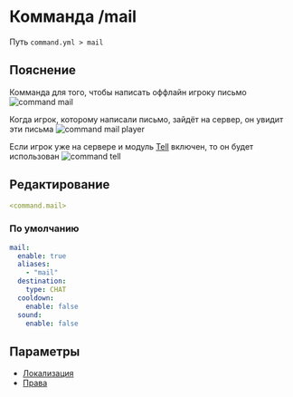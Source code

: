 # Комманда /mail
Путь `command.yml > mail`

## Пояснение
Комманда для того, чтобы написать оффлайн игроку письмо
![command mail](/commandmail.png)

Когда игрок, которому написали письмо, зайдёт на сервер, он увидит эти письма
![command mail player](/commandmailplayer.png)

Если игрок уже на сервере и модуль [Tell](/docs/command/tell/) включен, то он будет использован
![command tell](/commandtell.png)

## Редактирование
```yaml
<command.mail>
```

### По умолчанию
```yaml
mail:
  enable: true
  aliases:
    - "mail"
  destination:
    type: CHAT
  cooldown:
    enable: false
  sound:
    enable: false
```

## Параметры

- [Локализация](/docs/localizations/ru_ru/command/mail/)
- [Права](/docs/permission/command/mail/)

<!--@include: @/parts/enable.md-->
<!--@include: @/parts/aliases.md-->
<!--@include: @/parts/destination.md-->
<!--@include: @/parts/cooldown.md-->
<!--@include: @/parts/sound.md-->